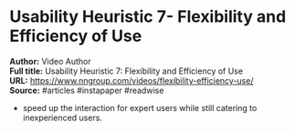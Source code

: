# Usability Heuristic 7- Flexibility and Efficiency of Use

**Author:** Video Author  
**Full title:** Usability Heuristic 7: Flexibility and Efficiency of Use  
**URL:** https://www.nngroup.com/videos/flexibility-efficiency-use/  
**Source:** #articles #instapaper #readwise

- speed up the interaction for expert users while still catering to inexperienced users. 
   
